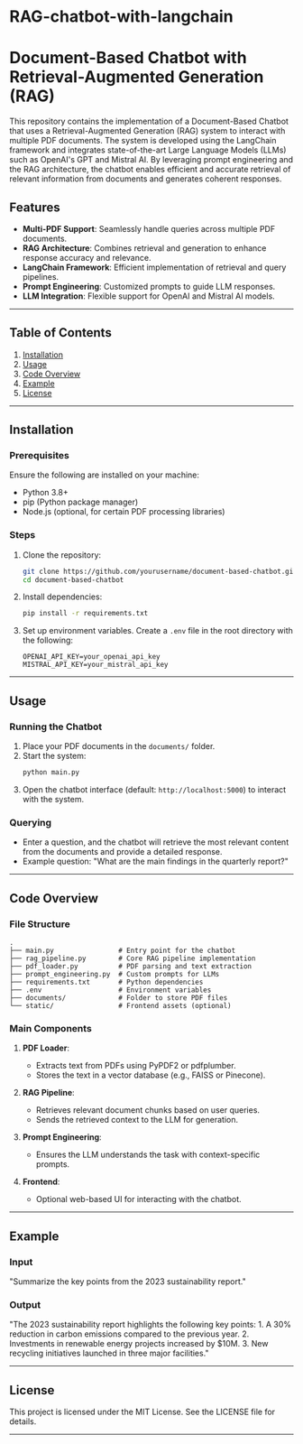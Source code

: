 # RAG-chatbot-with-langchain
# Document-Based Chatbot with Retrieval-Augmented Generation (RAG)

This repository contains the implementation of a Document-Based Chatbot that uses a Retrieval-Augmented Generation (RAG) system to interact with multiple PDF documents. The system is developed using the LangChain framework and integrates state-of-the-art Large Language Models (LLMs) such as OpenAI's GPT and Mistral AI. By leveraging prompt engineering and the RAG architecture, the chatbot enables efficient and accurate retrieval of relevant information from documents and generates coherent responses.

## Features
- **Multi-PDF Support**: Seamlessly handle queries across multiple PDF documents.
- **RAG Architecture**: Combines retrieval and generation to enhance response accuracy and relevance.
- **LangChain Framework**: Efficient implementation of retrieval and query pipelines.
- **Prompt Engineering**: Customized prompts to guide LLM responses.
- **LLM Integration**: Flexible support for OpenAI and Mistral AI models.

---

## Table of Contents
1. [Installation](#installation)
2. [Usage](#usage)
3. [Code Overview](#code-overview)
4. [Example](#example)
5. [License](#license)

---

## Installation

### Prerequisites
Ensure the following are installed on your machine:
- Python 3.8+
- pip (Python package manager)
- Node.js (optional, for certain PDF processing libraries)

### Steps
1. Clone the repository:
   ```bash
   git clone https://github.com/yourusername/document-based-chatbot.git
   cd document-based-chatbot
   ```

2. Install dependencies:
   ```bash
   pip install -r requirements.txt
   ```

3. Set up environment variables. Create a `.env` file in the root directory with the following:
   ```env
   OPENAI_API_KEY=your_openai_api_key
   MISTRAL_API_KEY=your_mistral_api_key
   ```

---

## Usage

### Running the Chatbot
1. Place your PDF documents in the `documents/` folder.
2. Start the system:
   ```bash
   python main.py
   ```
3. Open the chatbot interface (default: `http://localhost:5000`) to interact with the system.

### Querying
- Enter a question, and the chatbot will retrieve the most relevant content from the documents and provide a detailed response.
- Example question: "What are the main findings in the quarterly report?"

---

## Code Overview

### File Structure
```
.
├── main.py                # Entry point for the chatbot
├── rag_pipeline.py        # Core RAG pipeline implementation
├── pdf_loader.py          # PDF parsing and text extraction
├── prompt_engineering.py  # Custom prompts for LLMs
├── requirements.txt       # Python dependencies
├── .env                   # Environment variables
├── documents/             # Folder to store PDF files
└── static/                # Frontend assets (optional)
```

### Main Components
1. **PDF Loader**:
   - Extracts text from PDFs using PyPDF2 or pdfplumber.
   - Stores the text in a vector database (e.g., FAISS or Pinecone).

2. **RAG Pipeline**:
   - Retrieves relevant document chunks based on user queries.
   - Sends the retrieved context to the LLM for generation.

3. **Prompt Engineering**:
   - Ensures the LLM understands the task with context-specific prompts.

4. **Frontend**:
   - Optional web-based UI for interacting with the chatbot.

---

## Example

### Input
"Summarize the key points from the 2023 sustainability report."

### Output
"The 2023 sustainability report highlights the following key points: 1. A 30% reduction in carbon emissions compared to the previous year. 2. Investments in renewable energy projects increased by $10M. 3. New recycling initiatives launched in three major facilities."

---

## License
This project is licensed under the MIT License. See the LICENSE file for details.

---
